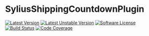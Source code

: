 # SyliusShippingCountdownPlugin

[![Latest Version][ico-version]][link-packagist]
[![Latest Unstable Version][ico-unstable-version]][link-packagist]
[![Software License][ico-license]](LICENSE)
[![Build Status][ico-github-actions]][link-github-actions]
[![Code Coverage][ico-code-coverage]][link-code-coverage]



[ico-version]: https://poser.pugx.org/setono/sylius-shipping-countdown-plugin/v/stable
[ico-unstable-version]: https://poser.pugx.org/setono/sylius-shipping-countdown-plugin/v/unstable
[ico-license]: https://poser.pugx.org/setono/sylius-shipping-countdown-plugin/license
[ico-github-actions]: https://github.com/Setono/SyliusShippingCountdownPlugin/workflows/build/badge.svg
[ico-code-coverage]: https://codecov.io/gh/Setono/SyliusShippingCountdownPlugin/branch/master/graph/badge.svg

[link-packagist]: https://packagist.org/packages/setono/sylius-shipping-countdown-plugin
[link-github-actions]: https://github.com/Setono/SyliusShippingCountdownPlugin/actions
[link-code-coverage]: https://codecov.io/gh/Setono/SyliusShippingCountdownPlugin
